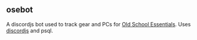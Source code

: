 ## osebot
A discordjs bot used to track gear and PCs for [Old School Essentials](https://necroticgnome.com/).  Uses [discordjs](https://discordjs.guide/#before-you-begin) and psql.
